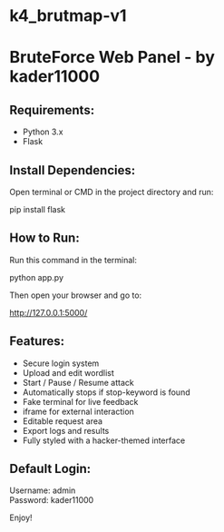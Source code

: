 # k4_brutmap-v1

# BruteForce Web Panel - by kader11000

## Requirements:
- Python 3.x
- Flask

## Install Dependencies:
Open terminal or CMD in the project directory and run:

pip install flask

## How to Run:
Run this command in the terminal:

python app.py

Then open your browser and go to:

http://127.0.0.1:5000/

## Features:
- Secure login system
- Upload and edit wordlist
- Start / Pause / Resume attack
- Automatically stops if stop-keyword is found
- Fake terminal for live feedback
- iframe for external interaction
- Editable request area
- Export logs and results
- Fully styled with a hacker-themed interface

## Default Login:
Username: admin  
Password: kader11000

Enjoy!
